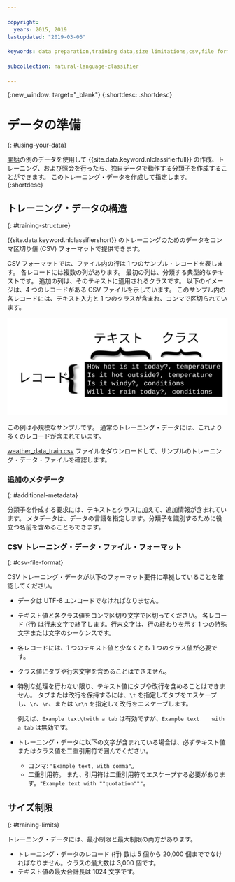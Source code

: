 ```yaml
---

copyright:
  years: 2015, 2019
lastupdated: "2019-03-06"

keywords: data preparation,training data,size limitations,csv,file format,classes,texts

subcollection: natural-language-classifier

---
```


{:new_window: target="_blank"}
{:shortdesc: .shortdesc}

# データの準備
{: #using-your-data}

[開始](/docs/services/natural-language-classifier?topic=natural-language-classifier-natural-language-classifier#natural-language-classifier)の例のデータを使用して {{site.data.keyword.nlclassifierfull}} の作成、トレーニング、および照会を行ったら、独自データで動作する分類子を作成することができます。 このトレーニング・データを作成して指定します。
{:shortdesc}

## トレーニング・データの構造
{: #training-structure}

{{site.data.keyword.nlclassifiershort}} のトレーニングのためのデータをコンマ区切り値 (CSV) フォーマットで提供できます。

CSV フォーマットでは、ファイル内の行は 1 つのサンプル・レコードを表します。 各レコードには複数の列があります。 最初の列は、分類する典型的なテキストです。 追加の列は、そのテキストに適用されるクラスです。 以下のイメージは、4 つのレコードがある CSV ファイルを示しています。 このサンプル内の各レコードには、テキスト入力と 1 つのクラスが含まれ、コンマで区切られています。

![](images/train_sample.svg)

この例は小規模なサンプルです。 通常のトレーニング・データには、これより多くのレコードが含まれています。

<a target="_blank" href="https://watson-developer-cloud.github.io/doc-tutorial-downloads/natural-language-classifier/weather_data_train.csv" download="weather_data_train.csv">weather_data_train.csv</a> ファイルをダウンロードして、サンプルのトレーニング・データ・ファイルを確認します。

### 追加のメタデータ
{: #additional-metadata}

分類子を作成する要求には、テキストとクラスに加えて、追加情報が含まれています。 メタデータは、データの言語を指定します。分類子を識別するために役立つ名前を含めることもできます。

### CSV トレーニング・データ・ファイル・フォーマット
{: #csv-file-format}

CSV トレーニング・データが以下のフォーマット要件に準拠していることを確認してください。

- データは UTF-8 エンコードでなければなりません。
- テキスト値と各クラス値をコンマ区切り文字で区切ってください。 各レコード (行) は行末文字で終了します。行末文字は、行の終わりを示す 1 つの特殊文字または文字のシーケンスです。
- 各レコードには、1 つのテキスト値と少なくとも 1 つのクラス値が必要です。
- クラス値にタブや行末文字を含めることはできません。
- 特別な処理を行わない限り、テキスト値にタブや改行を含めることはできません。 タブまたは改行を保持するには、`\t` を指定してタブをエスケープし、`\r`、`\n`、または `\r\n` を指定して改行をエスケープします。

    例えば、`Example text\twith a tab` は有効ですが、<code>Example text    with a tab</code> は無効です。
- トレーニング・データに以下の文字が含まれている場合は、必ずテキスト値またはクラス値を二重引用符で囲んでください。
    - コンマ: `"Example text, with comma"`。
    - 二重引用符。 また、引用符は二重引用符でエスケープする必要があります。`"Example text with ""quotation"""`。

## サイズ制限
{: #training-limits}

トレーニング・データには、最小制限と最大制限の両方があります。

- トレーニング・データのレコード (行) 数は 5 個から 20,000 個まででなければなりません。クラスの最大数は 3,000 個です。
- テキスト値の最大合計長は 1024 文字です。
